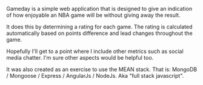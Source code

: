 Gameday is a simple web application that is designed to give an indication of how enjoyable an NBA game will be without giving away the result.

It does this by determining a rating for each game.  The rating is calculated automatically based on points difference and lead changes throughout the game.

Hopefully I'll get to a point where I include other metrics such as social media chatter.  I'm sure other aspects would be helpful too.

It was also created as an exercise to use the MEAN stack.  That is: MongoDB / Mongoose / Express / AngularJs / NodeJs.  Aka "full stack javascript".